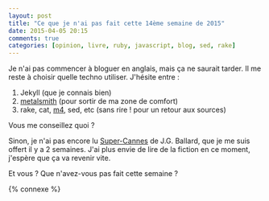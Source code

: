 ```yaml
---
layout: post
title: "Ce que je n'ai pas fait cette 14ème semaine de 2015"
date: 2015-04-05 20:15
comments: true
categories: [opinion, livre, ruby, javascript, blog, sed, rake]
---
```


Je n'ai pas commencer à bloguer en anglais, mais ça ne saurait tarder. Il me
reste à choisir quelle techno utiliser. J'hésite entre&nbsp;:

1. Jekyll (que je connais bien)
2. [metalsmith](http://www.metalsmith.io) (pour sortir de ma zone de comfort)
3. rake, cat, [m4](http://en.wikipedia.org/wiki/M4_%28computer_language%29), sed, etc (sans rire ! pour un retour aux sources)

Vous me conseillez quoi ?

<!-- more -->

Sinon, je n'ai pas encore lu [Super-Cannes](http://en.wikipedia.org/wiki/Super-Cannes) de J.G. Ballard, que je me suis offert
il y a 2 semaines. J'ai plus envie de lire de la fiction en ce moment, j'espère
que ça va revenir vite.

Et vous ? Que n'avez-vous pas fait cette semaine ?

{% connexe %}
